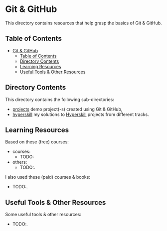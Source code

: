 # Git & GitHub

This directory contains resources that help grasp the basics of Git & GitHub.

## Table of Contents

- [Git \& GitHub](#git--github)
  - [Table of Contents](#table-of-contents)
  - [Directory Contents](#directory-contents)
  - [Learning Resources](#learning-resources)
  - [Useful Tools \& Other Resources](#useful-tools--other-resources)

## Directory Contents

This directory contains the following sub-directories:

- [projects](projects/) demo project(-s) created using Git & GitHub,
- [hyperskill](./hyperskill/) my solutions to [Hyperskill](https://hyperskill.org) projects from different tracks.

## Learning Resources

Based on these (free) courses:

- courses:
  - TODO:
- others:
  - TODO:.

I also used these (paid) courses & books:

- TODO:.

## Useful Tools & Other Resources

Some useful tools & other resources:

- TODO:.
